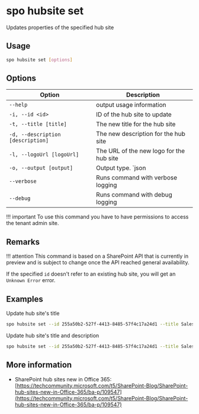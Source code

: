 # spo hubsite set

Updates properties of the specified hub site

## Usage

```sh
spo hubsite set [options]
```

## Options

Option|Description
------|-----------
`--help`|output usage information
`-i, --id <id>`|ID of the hub site to update
`-t, --title [title]`|The new title for the hub site
`-d, --description [description]`|The new description for the hub site
`-l, --logoUrl [logoUrl]`|The URL of the new logo for the hub site
`-o, --output [output]`|Output type. `json|text`. Default `text`
`--verbose`|Runs command with verbose logging
`--debug`|Runs command with debug logging

!!! important
    To use this command you have to have permissions to access the tenant admin site.

## Remarks

!!! attention
    This command is based on a SharePoint API that is currently in preview and is subject to change once the API reached general availability.

If the specified `id` doesn't refer to an existing hub site, you will get an `Unknown Error` error.

## Examples

Update hub site's title

```sh
spo hubsite set --id 255a50b2-527f-4413-8485-57f4c17a24d1 --title Sales
```

Update hub site's title and description

```sh
spo hubsite set --id 255a50b2-527f-4413-8485-57f4c17a24d1 --title Sales --description "All things sales"
```

## More information

- SharePoint hub sites new in Office 365: [https://techcommunity.microsoft.com/t5/SharePoint-Blog/SharePoint-hub-sites-new-in-Office-365/ba-p/109547](https://techcommunity.microsoft.com/t5/SharePoint-Blog/SharePoint-hub-sites-new-in-Office-365/ba-p/109547)